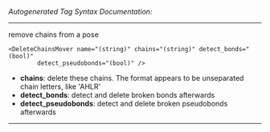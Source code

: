 _Autogenerated Tag Syntax Documentation:_

---
remove chains from a pose

```
<DeleteChainsMover name="(string)" chains="(string)" detect_bonds="(bool)"
        detect_pseudobonds="(bool)" />
```

-   **chains**: delete these chains.  The format appears to be unseparated chain letters, like 'AHLR'
-   **detect_bonds**: detect and delete broken bonds afterwards
-   **detect_pseudobonds**: detect and delete broken pseudobonds afterwards

---
